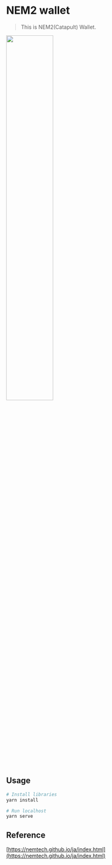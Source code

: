 # NEM2 wallet
> This is NEM2(Catapult) Wallet.

<a href="https://imgur.com/YmbDXIb"><img src="https://i.imgur.com/YmbDXIb.png" width="50%" height="50%" /></a>

## Usage

```sh
# Install libraries
yarn install

# Run localhost
yarn serve
```

## Reference
[https://nemtech.github.io/ja/index.html](https://nemtech.github.io/ja/index.html)
